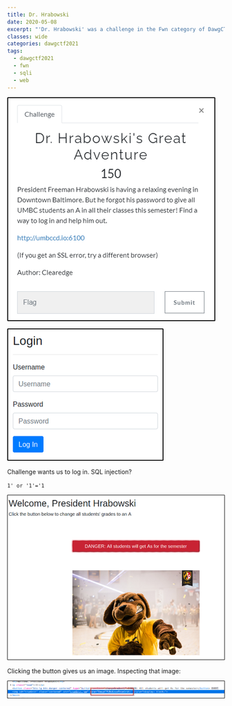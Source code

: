 ```yaml
---
title: Dr. Hrabowski
date: 2020-05-08
excerpt: "'Dr. Hrabowski' was a challenge in the Fwn category of DawgCTF 2021"
classes: wide
categories: dawgctf2021
tags:
  - dawgctf2021
  - fwn
  - sqli
  - web
---
```



![img](/assets/images/ctf/dawgctf2021-drhrabowski/0.png)


![img](/assets/images/ctf/dawgctf2021-drhrabowski/1.png)

Challenge wants us to log in. SQL injection?

`1' or '1'='1`


![img](/assets/images/ctf/dawgctf2021-drhrabowski/2.png)

Clicking the button gives us an image. Inspecting that image:


![img](/assets/images/ctf/dawgctf2021-drhrabowski/3.png)
